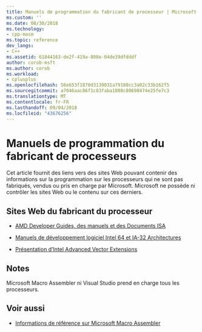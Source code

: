 ```yaml
---
title: Manuels de programmation du fabricant de processeur | Microsoft Docs
ms.custom: ''
ms.date: 08/30/2018
ms.technology:
- cpp-masm
ms.topic: reference
dev_langs:
- C++
ms.assetid: 61844163-de2f-419a-808e-04de39dfdddf
author: corob-msft
ms.author: corob
ms.workload:
- cplusplus
ms.openlocfilehash: 56e653f1870d3139031a79180cc3a02c33b162f5
ms.sourcegitcommit: a7046aac86f1c83faba1088c80698474e25fe7c3
ms.translationtype: MT
ms.contentlocale: fr-FR
ms.lasthandoff: 09/04/2018
ms.locfileid: "43676256"
---
```

# <a name="processor-manufacturer-programming-manuals"></a>Manuels de programmation du fabricant de processeurs

Cet article fournit des liens vers des sites Web pouvant contenir des informations sur la programmation sur les processeurs qui ne sont pas fabriqués, vendus ou pris en charge par Microsoft. Microsoft ne possède ni contrôler les sites Web ou le contenu sur ces derniers.

## <a name="processor-manufacturer-websites"></a>Sites Web du fabricant du processeur

- [AMD Developer Guides, des manuels et des Documents ISA](https://developer.amd.com/resources/developer-guides-manuals/)

- [Manuels de développement logiciel Intel 64 et IA-32 Architectures](https://software.intel.com/articles/intel-sdm)

- [Présentation d’Intel Advanced Vector Extensions](https://software.intel.com/articles/introduction-to-intel-advanced-vector-extensions)

## <a name="remarks"></a>Notes

Microsoft Macro Assembler ni Visual Studio prend en charge tous les processeurs.

## <a name="see-also"></a>Voir aussi

- [Informations de référence sur Microsoft Macro Assembler](../../assembler/masm/microsoft-macro-assembler-reference.md)
